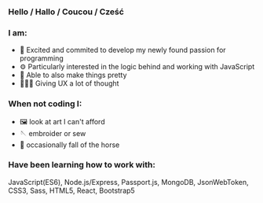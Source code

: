 ### Hello / Hallo / Coucou / Cześć

### I am:
- :seedling: Excited and commited to develop my newly found passion for programming
- :gear: Particularly interested in the logic behind and working with JavaScript
- :art: Able to also make things pretty
- :people_holding_hands: Giving UX a lot of thought
   
### When not coding I:
- :framed_picture: look at art I can't afford
- :sewing_needle: embroider or sew
- :racehorse: occasionally fall of the horse

### Have been learning how to work with:
JavaScript(ES6), Node.js/Express, Passport.js, MongoDB, JsonWebToken, CSS3, Sass, HTML5, React, Bootstrap5
